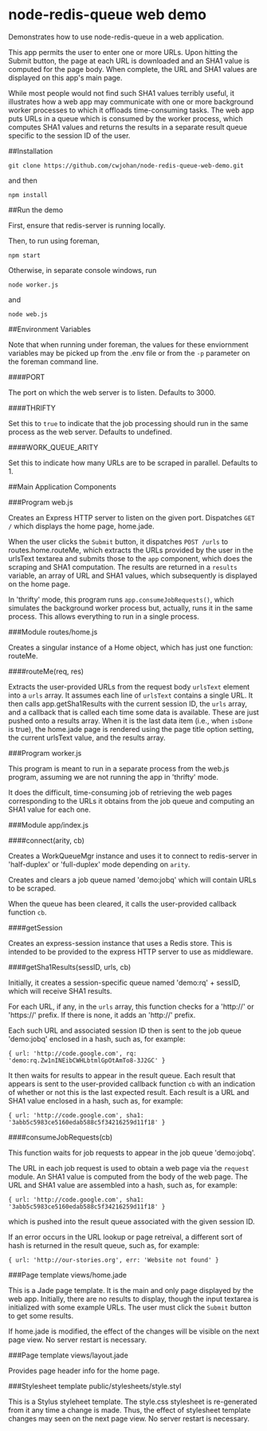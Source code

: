 node-redis-queue web demo
===============

Demonstrates how to use node-redis-queue in a web application.

This app permits the user to enter one or more URLs. Upon hitting
the Submit button, the page at each URL is downloaded and an SHA1
value is computed for the page body. When complete, the URL and
SHA1 values are displayed on this app's main page.

While most people would not find such SHA1 values terribly useful,
it illustrates how a web app may communicate with one or more
background worker processes to which it offloads time-consuming
tasks. The web app puts URLs in a queue which is consumed by
the worker process, which computes SHA1 values and returns the
results in a separate result queue specific to the session ID of the user.

##Installation

    git clone https://github.com/cwjohan/node-redis-queue-web-demo.git

and then

    npm install

##Run the demo

First, ensure that redis-server is running locally.

Then, to run using foreman,

    npm start

Otherwise, in separate console windows, run

    node worker.js

and

    node web.js

##Environment Variables

Note that when running under foreman, the values for these enviornment
variables may be picked up from the .env file or from the `-p` parameter
on the foreman command line.

####PORT

The port on which the web server is to listen. Defaults to 3000.

####THRIFTY

Set this to `true` to indicate that the job processing should run in the same process
as the web server. Defaults to undefined.

####WORK_QUEUE_ARITY

Set this to indicate how many URLs are to be scraped in parallel. Defaults to 1.

##Main Application Components

###Program web.js

Creates an Express HTTP server to listen on the given port.
Dispatches `GET /` which displays the home page, home.jade.

When the user clicks the `Submit` button, it dispatches `POST /urls`
to routes.home.routeMe, which extracts the URLs provided by the
user in the urlsText textarea and submits those to the `app` component,
which does the scraping and SHA1 computation. The results are
returned in a `results` variable, an array of URL and SHA1 values,
which subsequently is displayed on the home page.

In 'thrifty' mode, this program runs `app.consumeJobRequests()`, which
simulates the background worker process but, actually, runs it in the
same process. This allows everything to run in a single process.

###Module routes/home.js

Creates a singular instance of a Home object, which has just one function: routeMe.

####routeMe(req, res)

Extracts the user-provided URLs from the request body `urlsText` element into a `urls` array.
It assumes each line of `urlsText` contains a single URL.
It then calls app.getSha1Results with the current session ID, the `urls` array, and
a callback that is called each time some data is available. These are just pushed onto
a results array.  When it is the last data item (i.e., when `isDone` is true), the
home.jade page is rendered using the page title option setting, the current urlsText
value, and the results array.

###Program worker.js

This program is meant to run in a separate process from the web.js program, assuming
we are not running the app in 'thrifty' mode.

It does the difficult, time-consuming job of retrieving the web pages corresponding to
the URLs it obtains from the job queue and computing an SHA1 value for each one.

###Module app/index.js

####connect(arity, cb)

Creates a WorkQueueMgr instance and uses it to connect to redis-server
in 'half-duplex' or 'full-duplex' mode depending on `arity`.

Creates and clears a job queue named 'demo:jobq' which will contain URLs to be scraped.

When the queue has been cleared, it calls the user-provided callback function `cb`.

####getSession

Creates an express-session instance that uses a Redis store. This is intended
to be provided to the express HTTP server to use as middleware.

####getSha1Results(sessID, urls, cb)

Initially, it creates a session-specific queue named 'demo:rq' + sessID, which
will receive SHA1 results.

For each URL, if any, in the `urls` array, this function checks for a 'http://' or 'https://'
prefix. If there is none, it adds an 'http://' prefix.

Each such URL and associated session ID then is sent to the job queue 'demo:jobq'
enclosed in a hash, such as, for example:

    { url: 'http://code.google.com', rq: 'demo:rq.Zw1nINEibCWHLbtmlGpOtAmTo8-3J2GC' }

It then waits for results to appear in the result queue. Each result that appears
is sent to the user-provided callback function `cb` with an indication of whether
or not this is the last expected result. Each result is a URL and SHA1 value enclosed
in a hash, such as, for example:

    { url: 'http://code.google.com', sha1: '3abb5c5983ce5160edab588c5f34216259d11f18' }


####consumeJobRequests(cb)

This function waits for job requests to appear in the job queue 'demo:jobq'.

The URL in each job request is used to obtain a web page via the `request` module.
An SHA1 value is computed from the body of the web page. The URL and SHA1 value
are assembled into a hash, such as, for example:

    { url: 'http://code.google.com', sha1: '3abb5c5983ce5160edab588c5f34216259d11f18' }

which is pushed into the result queue associated with the given session ID.

If an error occurs in the URL lookup or page retreival, a different sort of hash
is returned in the result queue, such as, for example:

    { url: 'http://our-stories.org', err: 'Website not found' }

###Page template views/home.jade

This is a Jade page template. It is the main and only page displayed by the web app.
Initially, there are no results to display, though the input textarea is initialized
with some example URLs. The user must click the `Submit` button to get some results.

If home.jade is modified, the effect of the changes will be visible on the next page
view. No server restart is necessary.

###Page template views/layout.jade

Provides page header info for the home page.

###Stylesheet template public/stylesheets/style.styl

This is a Stylus styleheet template. The style.css stylesheet is re-generated from it
any time a change is made. Thus, the effect of stylesheet template changes may seen
on the next page view. No server restart is necessary.

